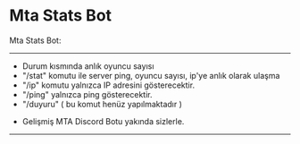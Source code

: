 # Mta Stats Bot

Mta Stats Bot:
__________________________________________________________________
* Durum kısmında anlık oyuncu sayısı
* "/stat" komutu ile server ping, oyuncu sayısı, ip'ye anlık olarak ulaşma
* "/ip" komutu yalnızca IP adresini gösterecektir.
* "/ping" yalnızca ping gösterecektir.
* "/duyuru" ( bu komut henüz yapılmaktadır )

- Gelişmiş MTA Discord Botu yakında sizlerle.

____________________________________________________________________

